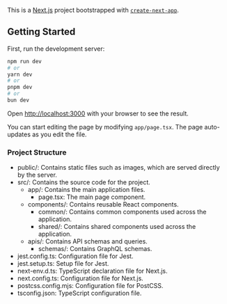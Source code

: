 This is a [Next.js](https://nextjs.org) project bootstrapped with [`create-next-app`](https://nextjs.org/docs/app/api-reference/cli/create-next-app).

## Getting Started

First, run the development server:

```bash
npm run dev
# or
yarn dev
# or
pnpm dev
# or
bun dev
```

Open [http://localhost:3000](http://localhost:3000) with your browser to see the result.

You can start editing the page by modifying `app/page.tsx`. The page auto-updates as you edit the file.

### Project Structure
- public/: Contains static files such as images, which are served directly by the server.
- src/: Contains the source code for the project.
  - app/: Contains the main application files.
    - page.tsx: The main page component.
  - components/: Contains reusable React components.
    - common/: Contains common components used across the application.
    - shared/: Contains shared components used across the application.
  - apis/: Contains API schemas and queries.
    - schemas/: Contains GraphQL schemas.
- jest.config.ts: Configuration file for Jest.
- jest.setup.ts: Setup file for Jest.
- next-env.d.ts: TypeScript declaration file for Next.js.
- next.config.ts: Configuration file for Next.js.
- postcss.config.mjs: Configuration file for PostCSS.
- tsconfig.json: TypeScript configuration file.
